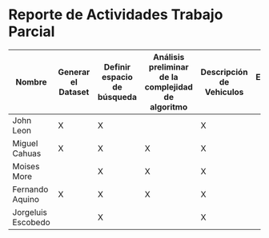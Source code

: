 # Reporte de Actividades Trabajo Parcial

Nombre | Generar el Dataset | Definir espacio de búsqueda | Análisis preliminar de la complejidad de algoritmo | Descripción de Vehiculos | Elaboración de video
-|-|-|-|-|-
John Leon |X|X| |X|
Miguel Cahuas |X|X|X|X
Moises More | |X|X|X
Fernando Aquino|X|X|X|X|
Jorgeluis Escobedo | |X| |X|

